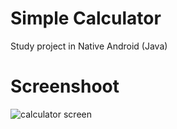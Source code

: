 # Simple Calculator
Study project in Native Android (Java)

# Screenshoot
![calculator screen](https://github.com/gcmartins/calculadora/blob/master/Screenshot_1609284933.png)
